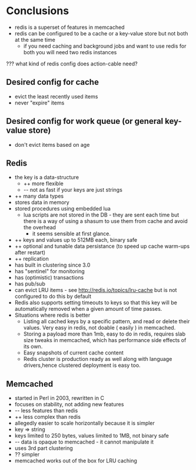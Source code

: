 # Conclusions

- redis is a superset of features in memcached
- redis can be configured to be a cache or a key-value store but not both at the
  same time
    - if you need caching and background jobs and want to use redis for both you
      will need two redis instances

??? what kind of redis config does action-cable need?

## Desired config for cache

- evict the least recently used items
- never "expire" items

## Desired config for work queue (or general key-value store)

- don't evict items based on age

## Redis

- the key is a data-structure
    - ++ more flexible
    - -- not as fast if your keys are just strings
- ++ many data types
- stores data in memory
- stored procedures using embedded lua
    - lua scripts are not stored in the DB - they are sent each time but there
      is a way of using a shasum to use them from cache and avoid the overhead
        - it seems sensible at first glance.
- ++ keys and values up to 512MB each, binary safe
- ++ optional and tunable data persistance (to speed up cache warm-ups after
  restart)
- ++ replication
- has built in clustering since 3.0
- has "sentinel" for monitoring
- has (optimistic) transactions
- has pub/sub
- can evict LRU items - see http://redis.io/topics/lru-cache but is not
  configured to do this by default
- Redis also supports setting timeouts to keys so that this key will be
  automatically removed when a given amount of time passes.
- Situations where redis is better
    - Listing all cached keys by a specific pattern, and read or delete their
      values. Very easy in redis, not doable ( easily ) in memcached.
    - Storing a payload more than 1mb, easy to do in redis, requires slab size
      tweaks in memcached, which has performance side effects of its own.
    - Easy snapshots of current cache content
    - Redis cluster is production ready as well along with language
      drivers,hence clustered deployment is easy too.

## Memcached

- started in Perl in 2003, rewritten in C
- focuses on stability, not adding new features
- -- less features than redis
- ++ less complex than redis
- allegedly easier to scale horizontally because it is simpler
- key => string
- keys limited to 250 bytes, values limited to 1MB, not binary safe
- -- data is opaque to memcached - it cannot manipulate it
- uses 3rd part clustering
- ?? simpler
- memcached works out of the box for LRU caching
